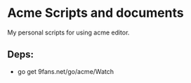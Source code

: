 # Acme Scripts and documents

My personal scripts for using acme editor.


## Deps:
- go get 9fans.net/go/acme/Watch